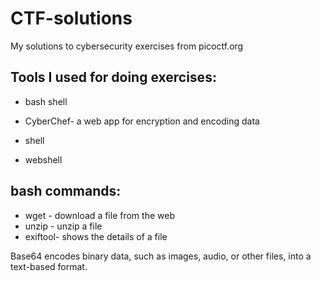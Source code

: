 # CTF-solutions
My solutions to cybersecurity exercises from picoctf.org

## Tools I used for doing exercises:
- bash shell
- CyberChef- a web app for encryption and encoding data



- shell
- webshell


## bash commands:
- wget - download a file from the web
- unzip - unzip a file
- exiftool- shows the details of a file



Base64 encodes binary data, such as images, audio, or other files, into a text-based format.
